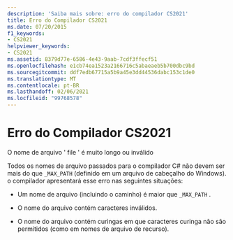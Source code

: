 ```yaml
---
description: 'Saiba mais sobre: erro do compilador CS2021'
title: Erro do Compilador CS2021
ms.date: 07/20/2015
f1_keywords:
- CS2021
helpviewer_keywords:
- CS2021
ms.assetid: 8379d77e-6586-4e43-9aab-7cdf3ffecf51
ms.openlocfilehash: e1cb74ea1523a2166716c5abaeaeb5b700dbc9bd
ms.sourcegitcommit: ddf7edb67715a5b9a45e3dd44536dabc153c1de0
ms.translationtype: MT
ms.contentlocale: pt-BR
ms.lasthandoff: 02/06/2021
ms.locfileid: "99768578"
---
```

# <a name="compiler-error-cs2021"></a>Erro do Compilador CS2021

O nome de arquivo ' file ' é muito longo ou inválido  
  
 Todos os nomes de arquivo passados para o compilador C# não devem ser mais do que `_MAX_PATH` (definido em um arquivo de cabeçalho do Windows). o compilador apresentará esse erro nas seguintes situações:  
  
- Um nome de arquivo (incluindo o caminho) é maior que `_MAX_PATH` .  
  
- O nome do arquivo contém caracteres inválidos.  
  
- O nome do arquivo contém curingas em que caracteres curinga não são permitidos (como em nomes de arquivo de recurso).
